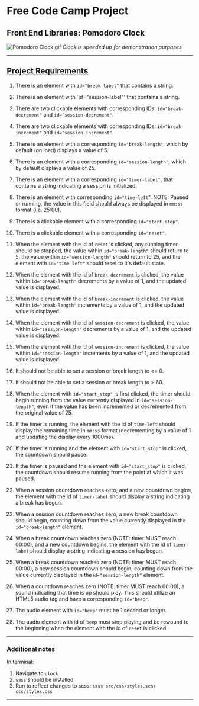 # Free Code Camp Project
## Front End Libraries: Pomodoro Clock

![Pomodoro Clock gif](README/clock.gif)
*Clock is speeded up for demonstration purposes*

---

## [Project Requirements](https://www.freecodecamp.org/learn/front-end-libraries/front-end-libraries-projects/build-a-pomodoro-clock)

1. There is an element with `id="break-label"` that contains a string.

2. There is an element with `id="session-label"' that contains a string.

3.  There are two clickable elements with corresponding IDs: `id="break-decrement"` and `id="session-decrement"`.

4. There are two clickable elements with corresponding IDs: `id="break-increment"` and `id="session-increment"`.

5. There is an element with a corresponding `id="break-length"`, which by default (on load) displays a value of 5.

6.  There is an element with a corresponding `id="session-length"`, which by default displays a value of 25.

7. There is an element with a corresponding `id="timer-label"`, that contains a string indicating a session is initialized.

8. There is an element with corresponding `id="time-left`". NOTE: Paused or running, the value in this field should always be displayed in `mm:ss` format (i.e. 25:00).
   
9.  There is a clickable element with a corresponding `id="start_stop"`.
    
10. There is a clickable element with a corresponding `id="reset"`.
    
11. When the element with the id of `reset` is clicked, any running timer should be stopped, the value within `id="break-length"` should return to 5, the value within `id="session-length"` should return to 25, and the element with `id="time-left"` should reset to it's default state.
    
12. When the element with the id of `break-decrement` is clicked, the value within `id="break-length"` decrements by a value of 1, and the updated value is displayed.
    
13. When the element with the id of `break-increment` is clicked, the value within `id="break-length"` increments by a value of 1, and the updated value is displayed.
    
14. When the element with the id of `session-decrement` is clicked, the value within `id="session-length"` decrements by a value of 1, and the updated value is displayed.
    
15. When the element with the id of `session-increment` is clicked, the value within `id="session-length"` increments by a value of 1, and the updated value is displayed.
    
16. It should not be able to set a session or break length to <= 0.
    
17. It should not be able to set a session or break length to > 60.
    
18. When the element with `id="start_stop"` is first clicked, the timer should begin running from the value currently displayed in `id="session-length"`, even if the value has been incremented or decremented from the original value of 25.
    
19. If the timer is running, the element with the id of `time-left` should display the remaining time in `mm:ss` format (decrementing by a value of 1 and updating the display every 1000ms).
    
20. If the timer is running and the element with `id="start_stop"` is clicked, the countdown should pause.
21. If the timer is paused and the element with `id="start_stop"` is clicked, the countdown should resume running from the point at which it was paused.
    
22. When a session countdown reaches zero, and a new countdown begins, the element with the id of `timer-label` should display a string indicating a break has begun.
    
23. When a session countdown reaches zero, a new break countdown should begin, counting down from the value currently displayed in the `id="break-length"` element.
    
24. When a break countdown reaches zero (NOTE: timer MUST reach 00:00), and a new countdown begins, the element with the id of `timer-label` should display a string indicating a session has begun.
    
25. When a break countdown reaches zero (NOTE: timer MUST reach 00:00), a new session countdown should begin, counting down from the value currently displayed in the i`d="session-length"` element.
    
26. When a countdown reaches zero (NOTE: timer MUST reach 00:00), a sound indicating that time is up should play. This should utilize an HTML5 audio tag and have a corresponding `id="beep"`.
    
27. The audio element with `id="beep"` must be 1 second or longer.
    
28. The audio element with id of `beep` must stop playing and be rewound to the beginning when the element with the id of `reset` is clicked.

---


### Additional notes
In terminal:
1. Navigate to `clock`
2. ```sass``` should be installed
3. Run to reflect changes to scss:
    `sass src/css/styles.scss css/styles.css`

---